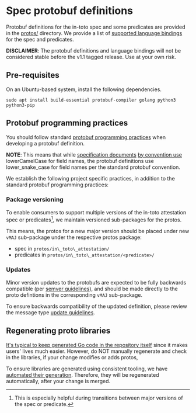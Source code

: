 # Spec protobuf definitions

Protobuf definitions for the in-toto spec and some predicates are
provided in the [protos/] directory. We provide a list of
[supported language bindings] for the spec and predicates.

**DISCLAIMER**: The protobuf definitions and language bindings will not be
considered stable before the v1.1 tagged release. Use at your own risk.

## Pre-requisites

On an Ubuntu-based system, install the following dependencies.

```shell
sudo apt install build-essential protobuf-compiler golang python3 python3-pip
```

## Protobuf programming practices

You should follow standard [protobuf programming practices] when developing
a protobuf definition.

**NOTE**: This means that while [specification documents] [by convention use]
lowerCamelCase for field names, the protobuf definitions use lower_snake_case
for field names per the standard protobuf convention.

We establish the following project specific practices, in addition to the
standard protobuf programming practices:

### Package versioning

To enable consumers to support multiple versions of the in-toto attestation
spec or predicates[^1], we maintain versioned sub-packages for the protos.

This means, the protos for a new major version should be placed under new
`vMAJ` sub-package under the respective protos package:

-   spec in `protos/in\_toto\_attestation/`
-   predicates in `protos/in\_toto\_attestation/<predicate>/`

### Updates

Minor version updates to the protobufs are expected to be fully backwards
compatible (per [semver guidelines]), and should be made directly to the
proto defintions in the corresponding `vMAJ` sub-package.

To ensure backwards compatibility of the updated definition, please review
the message type [update guidelines].

## Regenerating proto libraries

[It's typical to keep generated Go code in the repository itself](https://go.dev/doc/articles/go_command#:~:text=and%20then%20check%20those%20generated%20source%20files%20into%20your%20repository)
since it makes users' lives much easier. However, do NOT manually regenerate
and check in the libraries, if your change modifies or adds protos,

To ensure libraries are generated using consistent tooling, we have
[automated their generation](/.github/workflows/make-protos.yml).
Therefore, they will be regenerated automatically, after your change is
merged.

[^1]: This is especially helpful during transitions between major versions of the spec or predicate.

[protobuf programming practices]: https://protobuf.dev/programming-guides/proto3
[update guidelines]: https://protobuf.dev/programming-guides/proto3/#updating
[protos/]: ../protos/
[semver guidelines]: https://semver.org/#summary
[by convention use]: ../docs/new_predicate_guidelines.md#predicate-conventions
[specification documents]: ../spec/
[supported language bindings]: ../protos/README.md#supported-language-bindings
